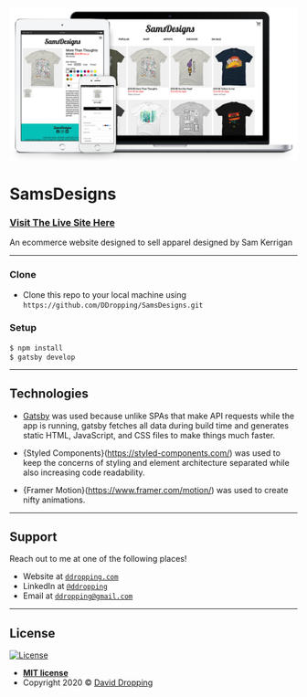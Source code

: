 ![screenshot](https://github.com/DDropping/portfolio/blob/master/src/images/project-samsDesigns.png)

# SamsDesigns 
### [Visit The Live Site Here](http://www.samsdesigns.netlify.com/)

An ecommerce website designed to sell apparel designed by Sam Kerrigan

---

### Clone

- Clone this repo to your local machine using `https://github.com/DDropping/SamsDesigns.git`

### Setup

```shell
$ npm install
$ gatsby develop
```

---
## Technologies

- [Gatsby](https://www.gatsbyjs.org/docs/) was used because unlike SPAs that make API requests while the app is running, gatsby fetches all data during build time and generates static HTML, JavaScript, and CSS files to make things much faster.

- {Styled Components}(https://styled-components.com/) was used to keep the concerns of styling and element architecture separated while also increasing code readability.

- {Framer Motion}(https://www.framer.com/motion/) was used to create nifty animations.

---

## Support

Reach out to me at one of the following places!

- Website at <a href="http://ddropping.com" target="_blank">`ddropping.com`</a>
- LinkedIn at <a href="https://www.linkedin.com/in/ddropping/" target="_blank">`@ddropping`</a>
- Email at <a href="mailto:ddropping@gmail.com" target="_blank">`ddropping@gmail.com`</a>

---


## License

[![License](http://img.shields.io/:license-mit-blue.svg?style=flat-square)](http://badges.mit-license.org)

- **[MIT license](http://opensource.org/licenses/mit-license.php)**
- Copyright 2020 © <a href="http://ddropping.com" target="_blank">David Dropping</a>
